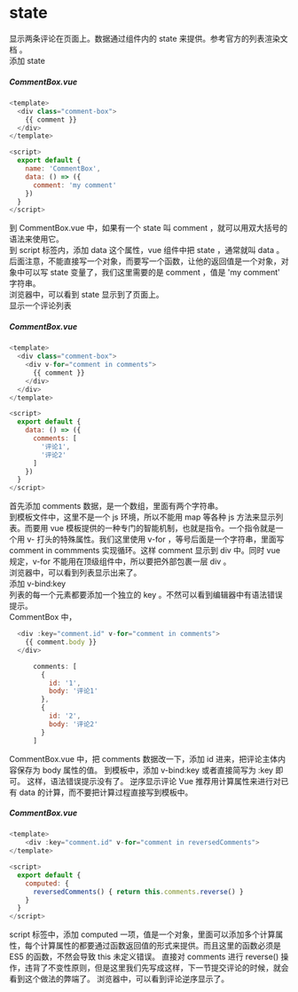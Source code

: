 # state

显示两条评论在页面上。数据通过组件内的 state 来提供。参考官方的列表渲染文档 。  
添加 state  
##### CommentBox.vue
```js
<template>
  <div class="comment-box">
    {{ comment }}
  </div>
</template>

<script>
  export default {
    name: 'CommentBox',
    data: () => ({
      comment: 'my comment'
    })
  }
</script>
```
到 CommentBox.vue 中，如果有一个 state 叫 comment ，就可以用双大括号的语法来使用它。  
到 script 标签内，添加 data 这个属性，vue 组件中把 state ，通常就叫 data 。后面注意，不能直接写一个对象，而要写一个函数，让他的返回值是一个对象，对象中可以写 state 变量了，我们这里需要的是 comment ，值是 'my comment' 字符串。  
浏览器中，可以看到 state 显示到了页面上。  
显示一个评论列表  
##### CommentBox.vue
```js
<template>
  <div class="comment-box">
    <div v-for="comment in comments">
      {{ comment }}
    </div>
  </div>
</template>

<script>
  export default {
    data: () => ({
      comments: [
        '评论1',
        '评论2'
      ]
    })
  }
</script>
```
首先添加 comments 数据，是一个数组，里面有两个字符串。  
到模板文件中，这里不是一个 js 环境，所以不能用 map 等各种 js 方法来显示列表。而要用 vue 模板提供的一种专门的智能机制，也就是指令。一个指令就是一个用 v- 打头的特殊属性。我们这里使用 v-for ，等号后面是一个字符串，里面写 comment in commments 实现循环。这样 comment 显示到 div 中。同时 vue 规定，v-for 不能用在顶级组件中，所以要把外部包裹一层 div 。   
浏览器中，可以看到列表显示出来了。  
添加 v-bind:key  
列表的每一个元素都要添加一个独立的 key 。不然可以看到编辑器中有语法错误提示。  
CommentBox 中，  
```js
  <div :key="comment.id" v-for="comment in comments">
    {{ comment.body }}
  </div>

      comments: [
        {
          id: '1',
          body: '评论1'
        },
        {
          id: '2',
          body: '评论2'
        }
      ]
```
CommentBox.vue 中，把 comments 数据改一下，添加 id 进来，把评论主体内容保存为 body 属性的值。
到模板中，添加 v-bind:key 或者直接简写为 :key 即可。
这样，语法错误提示没有了。
逆序显示评论
Vue 推荐用计算属性来进行对已有 data 的计算，而不要把计算过程直接写到模板中。
##### CommentBox.vue
```js
<template>
    <div :key="comment.id" v-for="comment in reversedComments">
</template>

<script>
  export default {
    computed: {
      reversedComments() { return this.comments.reverse() }
    }
  }
</script>
```
script 标签中，添加 computed 一项，值是一个对象，里面可以添加多个计算属性，每个计算属性的都要通过函数返回值的形式来提供。而且这里的函数必须是 ES5 的函数，不然会导致 this 未定义错误。
直接对 comments 进行 reverse() 操作，违背了不变性原则，但是这里我们先写成这样，下一节提交评论的时候，就会看到这个做法的弊端了。
浏览器中，可以看到评论逆序显示了。